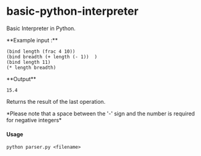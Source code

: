 # basic-python-interpreter
Basic Interpreter in Python. 
<p>**Example input :**
<pre><code>(bind length (frac 4 10))   
(bind breadth (+ length (- 1))  ) 
(bind length 11)   
(* length breadth)</code></pre>
<p>**Output**
<pre><code>15.4</code></pre>
Returns the result of the last operation. 
<p>*Please note that a space between the '-' sign and the number is required for negative integers*

<h4>Usage</h4>
<pre><code>python parser.py &lt;filename&gt;</code></pre>

